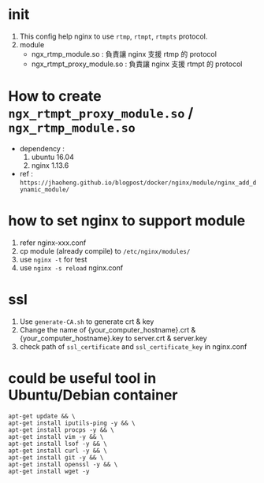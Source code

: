 # init

1. This config help nginx to use `rtmp`, `rtmpt`, `rtmpts` protocol.
2. module
    - ngx_rtmp_module.so : 負責讓 nginx 支援 rtmp 的 protocol
    - ngx_rtmpt_proxy_module.so : 負責讓 nginx 支援 rtmpt 的 protocol


# How to create `ngx_rtmpt_proxy_module.so` / `ngx_rtmp_module.so`

- dependency : 
    1. ubuntu 16.04
    2. nginx 1.13.6
- ref : `https://jhaoheng.github.io/blogpost/docker/nginx/module/nginx_add_dynamic_module/`

# how to set nginx to support module

1. refer nginx-xxx.conf 
2. cp module (already compile) to `/etc/nginx/modules/` 
3. use `nginx -t` for test
4. use `nginx -s reload` nginx.conf

# ssl

1. Use `generate-CA.sh` to generate crt & key
2. Change the name of {your_computer_hostname}.crt & {your_computer_hostname}.key to server.crt & server.key
3. check path of `ssl_certificate` and `ssl_certificate_key` in nginx.conf

# could be useful tool in Ubuntu/Debian container

```
apt-get update && \
apt-get install iputils-ping -y && \
apt-get install procps -y && \
apt-get install vim -y && \
apt-get install lsof -y && \
apt-get install curl -y && \
apt-get install git -y && \
apt-get install openssl -y && \
apt-get install wget -y
```